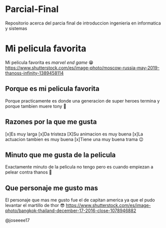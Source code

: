 # Parcial-Final
 Repositorio acerca del parcia final de introduccion ingenieria en informatica y sistemas 
# Mi pelicula favorita 
Mi pelicula favorita es *marvel end game* :grin: 
https://www.shutterstock.com/es/image-photo/moscow-russia-may-2019-thanoss-infinity-1389458114
## Porque es mi pelicula favorita
Porque practicamente es donde una generacion de super heroes termina y porque tambien muere tony :sneezing_face:
## Razones por la que me gusta 
[x]Es muy larga 
[x]Da tristeza
[X]Su animacion es muy buena
[x]La actuacion tambien es muy buena 
[x]Tiene una muy buena trama :wink:
## Minuto que me gusta de la pelicula 
Exactamente minuto de la pelicula no tengo pero es cuando empiezan a pelear contra thanos :money_mouth_face:
## Que personaje me gusto mas 
El personaje que mas me gusto fue el de capitan america ya que el pudo levantar el martillo de thor :sunglasses: 
https://www.shutterstock.com/es/image-photo/bangkok-thailand-december-17-2016-close-1078946882


@joseeee17
